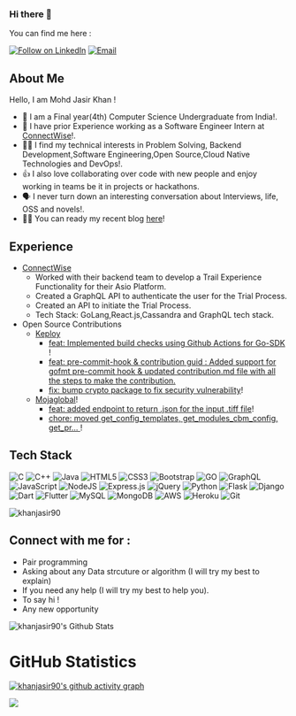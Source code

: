 ### Hi there 👋

<!-- khanjasir90's readme.md file -->

You can find me here :
<p align="left">
  <a href="https://www.linkedin.com/in/mohd-jasir-noor-khan23/"><img title="Follow on LinkedIn" src="https://img.shields.io/badge/LinkedIn-0077B5?style=for-the-badge&logo=linkedin&logoColor=white"/></a>
  <a href="mailto:khanmohdjasir@gmail.com"><img title="Email" src="https://img.shields.io/badge/Gmail-D14836?style=for-the-badge&logo=gmail&logoColor=white"/></a>

## About Me
Hello, I am Mohd Jasir Khan !
- 🔭 I am a Final year(4th) Computer Science Undergraduate from India!.
- 🌱 I have prior Experience working as a Software Engineer Intern at [ConnectWise](https://www.connectwise.com/)!.
- 👩‍💻 I find my technical interests in Problem Solving, Backend Development,Software Engineering,Open Source,Cloud Native Technologies and DevOps!. 
- 👍 I also love collaborating over code with new people and enjoy working in teams be it in projects or hackathons. 
- 🗣️ I never turn down an interesting conversation about Interviews, life, OSS and novels!. 
- 👩‍💻 You can ready my recent blog [here](https://hashnode.com/@kjasir23)!

 
## Experience 
- [ConnectWise](https://www.connectwise.com/)
    - Worked with their backend team to develop a Trail Experience Functionality for their Asio Platform.
    - Created a GraphQL API to authenticate the user for the Trial Process.
    - Created an API to initiate the Trial Process.
    - Tech Stack: GoLang,React.js,Cassandra and GraphQL tech stack.
- Open Source Contributions
    - [Keploy](https://github.com/keploy)
      - [feat: Implemented build checks using Github Actions for Go-SDK ](https://github.com/keploy/go-sdk/pull/125)!
      - [feat: pre-commit-hook & contribution guid : Added support for gofmt pre-commit hook & updated contribution.md file with all the steps to make the                      contribution.](https://github.com/keploy/go-sdk/pull/94)
      - [fix: bump crypto package to fix security vulnerability](https://github.com/keploy/go-sdk/pull/96)!
    - [Mojaglobal](https://github.com/moja-global)!
      - [feat: added endpoint to return .json for the input .tiff file](https://github.com/moja-global/FLINT.Cloud/pull/185)!
      - [chore: moved get_config_templates, get_modules_cbm_config, get_pr… ](https://github.com/moja-global/FLINT.Cloud/pull/181)!

## Tech Stack

![C](https://img.shields.io/badge/c-%2300599C.svg?style=for-the-badge&logo=c&logoColor=white)
![C++](https://img.shields.io/badge/c++-%2300599C.svg?style=for-the-badge&logo=c%2B%2B&logoColor=white)
![Java](https://img.shields.io/badge/java-%23ED8B00.svg?style=for-the-badge&logo=java&logoColor=white)
![HTML5](https://img.shields.io/badge/html5-%23E34F26.svg?style=for-the-badge&logo=html5&logoColor=white)
![CSS3](https://img.shields.io/badge/css3-%231572B6.svg?style=for-the-badge&logo=css3&logoColor=white)
![Bootstrap](https://img.shields.io/badge/bootstrap-%23563D7C.svg?style=for-the-badge&logo=bootstrap&logoColor=white)
![GO](https://img.shields.io/badge/golang-3670A0?style=for-the-badge&logo=go&logoColor=ffdd54)
![GraphQL](https://img.shields.io/badge/GraphQL-3670A0?style=for-the-badge&logo=graphql&logoColor=ffdd54)
![JavaScript](https://img.shields.io/badge/javascript-%23323330.svg?style=for-the-badge&logo=javascript&logoColor=%23F7DF1E)
![NodeJS](https://img.shields.io/badge/node.js-6DA55F?style=for-the-badge&logo=node.js&logoColor=white)
![Express.js](https://img.shields.io/badge/express.js-%23404d59.svg?style=for-the-badge&logo=express&logoColor=%2361DAFB)
![jQuery](https://img.shields.io/badge/jquery-%230769AD.svg?style=for-the-badge&logo=jquery&logoColor=white)
![Python](https://img.shields.io/badge/python-3670A0?style=for-the-badge&logo=python&logoColor=ffdd54)
![Flask](https://img.shields.io/badge/flask-%23000.svg?style=for-the-badge&logo=flask&logoColor=white)
![Django](https://img.shields.io/badge/django-%23000.svg?style=for-the-badge&logo=django&logoColor=white)
![Dart](https://img.shields.io/badge/dart-%230175C2.svg?style=for-the-badge&logo=dart&logoColor=white)
![Flutter](https://img.shields.io/badge/Flutter-%2302569B.svg?style=for-the-badge&logo=Flutter&logoColor=white)
![MySQL](https://img.shields.io/badge/mysql-%2300f.svg?style=for-the-badge&logo=mysql&logoColor=white)
![MongoDB](https://img.shields.io/badge/MongoDB-%234ea94b.svg?style=for-the-badge&logo=mongodb&logoColor=white)
![AWS](https://img.shields.io/badge/AWS-%23FF9900.svg?style=for-the-badge&logo=amazon-aws&logoColor=white)
![Heroku](https://img.shields.io/badge/heroku-%23430098.svg?style=for-the-badge&logo=heroku&logoColor=white)
![Git](https://img.shields.io/badge/git-%23F05033.svg?style=for-the-badge&logo=git&logoColor=white)
<p align="left"> 
<img src="https://komarev.com/ghpvc/?username=khanjasir90E&label=Views&color=blue&style=plastic" alt="khanjasir90" />
 </p>

## Connect with me for :
  - Pair programming
  - Asking about any Data strcuture or algorithm (I will try my best to explain)
  - If you need any help (I will try my best to help you).
  - To say hi !
  - Any new opportunity 
  

![khanjasir90's Github Stats](https://github-readme-stats.anuraghazra1.vercel.app/api?username=khanjasir90&show_icons=true&include_all_commits=true&theme=radical)

<h1 align="left">GitHub Statistics</h1>

[![khanjasir90's github activity graph](https://activity-graph.herokuapp.com/graph?username=khanjasir90&theme=github)](https://github.com/ashutosh00710/github-readme-activity-graph)


<a href="https://github.com/khanjasir90">
  <img align="center" src="https://github-readme-stats.vercel.app/api/top-langs/?username=khanjasir90&theme=tokyonight&layout=compact&" />
</a>
</p>
